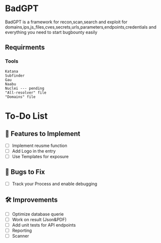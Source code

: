 # BadGPT
BadGPT is a framework for recon,scan,search and exploit for domains,ips,js_files,cves,secrets,urls,parameters,endpoints,credentials and everything you need to start bugbounty easily 

## Requirments
### Tools 
```
Katana
Subfinder 
Gau
Naabu
Nuclei --- pending
"All-resolver" file
"Domains" file 
```
# To-Do List

## 🚀 Features to Implement
- [ ] Implement reusme function
- [ ] Add Logo in the entry
- [ ] Use Templates for exposure

## 🐞 Bugs to Fix
- [ ] Track your Process and enable debugging 

## 🛠️ Improvements
- [ ] Optimize database querie
- [ ] Work on result (Json&PDF)
- [ ] Add unit tests for API endpoints
- [ ] Reporting
- [ ] Scanner
